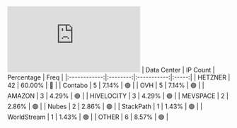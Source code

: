 ![Diagramm](https://github.com/obajay/StateSync-snapshots/blob/main/Projects/Uptick/1/README.md)
| Data Center | IP Count | Percentage | Freq |
|:------------:|:--------:|:-----------:|:-----:|
| HETZNER | 42 | 60.00% | 🔴 |
| Contabo | 5 | 7.14% | 🟢 |
| OVH | 5 | 7.14% | 🟢 |
| AMAZON | 3 | 4.29% | 🟢 |
| HIVELOCITY | 3 | 4.29% | 🟢 |
| MEVSPACE | 2 | 2.86% | 🟢 |
| Nubes | 2 | 2.86% | 🟢 |
| StackPath | 1 | 1.43% | 🟢 |
| WorldStream | 1 | 1.43% | 🟢 |
| OTHER | 6 | 8.57% | 🟢 |